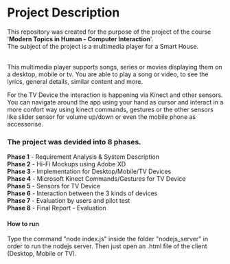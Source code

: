 # Project Description

This repository was created for the purpose of the project of the course '**Modern Topics in Human - Computer Interaction**'. <br />
The subject of the project is a multimedia player for a Smart House. <br /><br />

This multimedia player supports songs, series or movies displaying them on a desktop, mobile or tv.
You are able to play a song or video, to see the lyrics, general details, similar content and more.<br />

For the TV Device the interaction is happening via Kinect and other sensors.
You can navigate around the app using your hand as cursor and interact in a more confort way using kinect commands, gestures or the other sensors like slider sensor for volume up/down or even the mobile phone as accessorise.

### The project was devided into 8 phases.

**Phase 1** - Requirement Analysis & System Description <br />
**Phase 2** - Hi-Fi Mockups using Adobe XD <br />
**Phase 3** - Implementation for Desktop/Mobile/TV Devices <br />
**Phase 4** - Microsoft Kinect Commands/Gestures for TV Device <br />
**Phase 5** - Sensors for TV Device <br />
**Phase 6** - Interaction between the 3 kinds of devices <br />
**Phase 7** - Evaluation by users and pilot test <br />
**Phase 8** - Final Report - Evaluation <br />

#### How to run ####
Type the command "node index.js" inside the folder "nodejs_server" in order to run the nodejs server.
Then just open an .html file of the client (Desktop, Mobile or TV).


